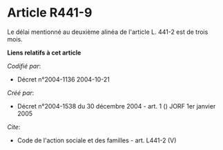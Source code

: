# Article R441-9

Le délai mentionné au deuxième alinéa de l'article L. 441-2 est de trois mois.

**Liens relatifs à cet article**

_Codifié par_:

  - Décret n°2004-1136 2004-10-21

_Créé par_:

  - Décret n°2004-1538 du 30 décembre 2004 - art. 1 () JORF 1er janvier 2005

_Cite_:

  - Code de l'action sociale et des familles - art. L441-2 (V)
